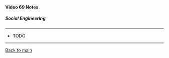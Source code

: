 #### Video 69 Notes

##### Social Engineering

---

- TODO

---

[Back to main](https://github.com/rot0xd/CBTNuggets/blob/master/CEHv9/README.md)

